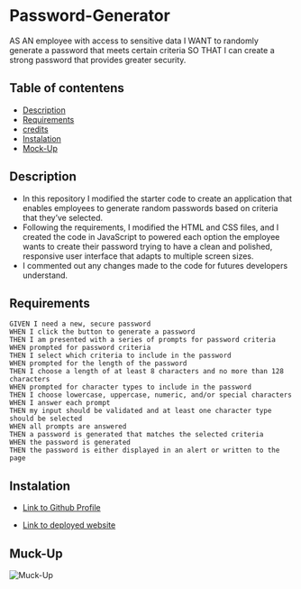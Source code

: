 # Password-Generator

AS AN employee with access to sensitive data
I WANT to randomly generate a password that meets certain criteria
SO THAT I can create a strong password that provides greater security.

## Table of contentens

* [Description](#Description)
* [Requirements](#Requirements)
* [credits](#Credits)
* [Instalation](#Instalation)
* [Mock-Up](#Mock-Up)

## Description

- In this repository I modified the starter code to create an application that enables employees to generate random passwords based on criteria that they’ve selected.
- Following the requirements, I modified the HTML and CSS files, and I created the code in JavaScript to powered each option the employee wants to create their password trying to have a clean and polished, responsive user interface that adapts to multiple screen sizes.
- I commented out any changes made to the code for futures developers understand.

## Requirements

```
GIVEN I need a new, secure password
WHEN I click the button to generate a password
THEN I am presented with a series of prompts for password criteria
WHEN prompted for password criteria
THEN I select which criteria to include in the password
WHEN prompted for the length of the password
THEN I choose a length of at least 8 characters and no more than 128 characters
WHEN prompted for character types to include in the password
THEN I choose lowercase, uppercase, numeric, and/or special characters
WHEN I answer each prompt
THEN my input should be validated and at least one character type should be selected
WHEN all prompts are answered
THEN a password is generated that matches the selected criteria
WHEN the password is generated
THEN the password is either displayed in an alert or written to the page
```

## Instalation

- [Link to Github Profile](https://github.com/Lauracejas)

- [Link to deployed website]()

## Muck-Up

![Muck-Up]()